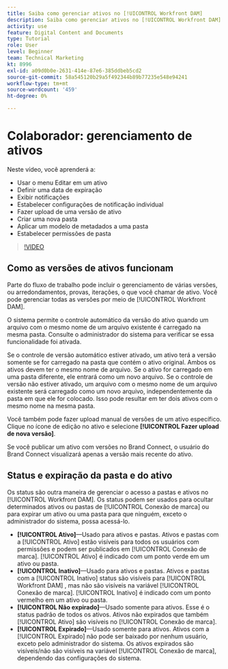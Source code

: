 ```yaml
---
title: Saiba como gerenciar ativos no [!UICONTROL Workfront DAM]
description: Saiba como gerenciar ativos no [!UICONTROL Workfront DAM] para melhorar o fluxo de trabalho.
activity: use
feature: Digital Content and Documents
type: Tutorial
role: User
level: Beginner
team: Technical Marketing
kt: 8996
exl-id: a09d0b0e-2631-414e-87e6-385ddbeb5cd2
source-git-commit: 58a545120b29a5f492344b89b77235e548e94241
workflow-type: tm+mt
source-wordcount: '459'
ht-degree: 0%

---
```


# Colaborador: gerenciamento de ativos

Neste vídeo, você aprenderá a:

* Usar o menu Editar em um ativo
* Definir uma data de expiração
* Exibir notificações
* Estabelecer configurações de notificação individual
* Fazer upload de uma versão de ativo
* Criar uma nova pasta
* Aplicar um modelo de metadados a uma pasta
* Estabelecer permissões de pasta

>[!VIDEO](https://video.tv.adobe.com/v/335256/?quality=12)

## Como as versões de ativos funcionam

Parte do fluxo de trabalho pode incluir o gerenciamento de várias versões, ou arredondamentos, provas, iterações, o que você chamar de ativo. Você pode gerenciar todas as versões por meio de [!UICONTROL Workfront DAM].

O sistema permite o controle automático da versão do ativo quando um arquivo com o mesmo nome de um arquivo existente é carregado na mesma pasta. Consulte o administrador do sistema para verificar se essa funcionalidade foi ativada.

Se o controle de versão automático estiver ativado, um ativo terá a versão somente se for carregado na pasta que contém o ativo original. Ambos os ativos devem ter o mesmo nome de arquivo. Se o ativo for carregado em uma pasta diferente, ele entrará como um novo arquivo.
Se o controle de versão não estiver ativado, um arquivo com o mesmo nome de um arquivo existente será carregado como um novo arquivo, independentemente da pasta em que ele for colocado. Isso pode resultar em ter dois ativos com o mesmo nome na mesma pasta.

Você também pode fazer upload manual de versões de um ativo específico. Clique no ícone de edição no ativo e selecione **[!UICONTROL Fazer upload de nova versão]**.

Se você publicar um ativo com versões no Brand Connect, o usuário do Brand Connect visualizará apenas a versão mais recente do ativo.

## Status e expiração da pasta e do ativo

Os status são outra maneira de gerenciar o acesso a pastas e ativos no [!UICONTROL Workfront DAM]. Os status podem ser usados para ocultar determinados ativos ou pastas de [!UICONTROL Conexão de marca] ou para expirar um ativo ou uma pasta para que ninguém, exceto o administrador do sistema, possa acessá-lo.

* **[!UICONTROL Ativo]**—Usado para ativos e pastas. Ativos e pastas com a [!UICONTROL Ativo] estão visíveis para todos os usuários com permissões e podem ser publicados em [!UICONTROL Conexão de marca]. [!UICONTROL Ativo] é indicado com um ponto verde em um ativo ou pasta.
* **[!UICONTROL Inativo]**—Usado para ativos e pastas. Ativos e pastas com a [!UICONTROL Inativo] status são visíveis para [!UICONTROL Workfront DAM] , mas não são visíveis na variável [!UICONTROL Conexão de marca]. [!UICONTROL Inativo] é indicado com um ponto vermelho em um ativo ou pasta.
* **[!UICONTROL Não expirado]**—Usado somente para ativos. Esse é o status padrão de todos os ativos. Ativos não expirados que também [!UICONTROL Ativo] são visíveis no [!UICONTROL Conexão de marca].
* **[!UICONTROL Expirado]**—Usado somente para ativos. Ativos com a [!UICONTROL Expirado] não pode ser baixado por nenhum usuário, exceto pelo administrador do sistema. Os ativos expirados são visíveis/não são visíveis na variável [!UICONTROL Conexão de marca], dependendo das configurações do sistema.
